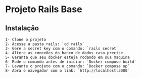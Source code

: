 # Projeto Rails Base

## Instalação

    1- Clone o projeto
    2- Acesse a pasta rails: `cd rails`
    3- Gere a secret key com o comando: `rails secret`
    4- Altere as conexões do banco de dados caso precise.
    5- Garanta que seu docker esteja rodando em sua maquina
    6- Rode o comando antes de iniciar: `Docker compose build`
    7- Levante o projeto com o comando: `Docker compose up`
    8- Abra o navegador com o link: `http://localhost:3000`